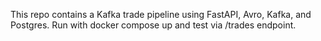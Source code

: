 This repo contains a Kafka trade pipeline using FastAPI, Avro, Kafka, and Postgres. Run with docker compose up and test via /trades endpoint.
